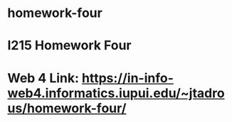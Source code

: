 # homework-four

# I215 Homework Four

# Web 4 Link: https://in-info-web4.informatics.iupui.edu/~jtadrous/homework-four/
